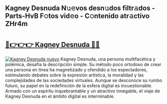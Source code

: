 ## Kagney Desnuda N𝚞𝚎vos desn𝚞dos filtr𝚊dos - Parts-HvB F𝚘tos vid𝚎o - C𝚘ntenido atr𝚊ctivo ZHr4m

# <h2><a href="http://mb1uel.tromn.icu/?c=Kagney+Desnuda">🔗👉👉👉 Kagney Desnuda 🔗🔗</a></h2>

[![Kagney Desnuda nuevo](https://i.imgur.com/pEAQMta.gif)](http://mb1uel.tromn.icu/?c=Kagney+Desnuda)
Kagney Desnuda, una persona multifacética y polémica, desafía la descripción simple. Su método poco ortodoxo de crear una persona en línea ha magnetizado y ofendido a los espectadores, estimulando debates sobre la expresión artística, la moralidad y las complejidades de las sociedades virtuales. Aunque se desconoce su rumbo futuro, su papel en la redefinición de la esfera digital es incuestionable. Armado con un espíritu inquebrantable y un atractivo innegable, el viaje de Kagney Desnuda en el ámbito digital es interminable.
